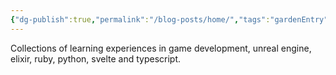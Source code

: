 ```yaml
---
{"dg-publish":true,"permalink":"/blog-posts/home/","tags":"gardenEntry","dgHomeLink":true,"dgPassFrontmatter":false}
---
```



Collections of learning experiences in game development, unreal engine, elixir, ruby, python, svelte and typescript.
